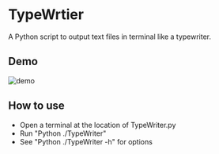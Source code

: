 # TypeWrtier

A Python script to output text files in terminal like a typewriter.

## Demo

![demo]([https://media.giphy.com/media/v1.Y2lkPTc5MGI3NjExam93OWFkcWxuY2Z6YWUyOW16YzhyamY3d3djOWF0OXhmejlxcHF5ayZlcD12MV9pbnRlcm5hbF9naWZfYnlfaWQmY3Q9Zw/Fdhex0O3bSAltLIhWX/giphy.gif](https://media.giphy.com/media/v1.Y2lkPTc5MGI3NjExODV0bHdsMXo1aWgzbHVibXV3czk5cDcxY3F6NzBzMzQzeGo4MXZxeiZlcD12MV9pbnRlcm5hbF9naWZfYnlfaWQmY3Q9Zw/yCeovGHc8wrTEBuLng/giphy.gif))

## How to use
- Open a terminal at the location of TypeWriter.py
- Run "Python ./TypeWriter"
- See "Python ./TypeWriter -h" for options
